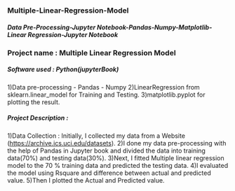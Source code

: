 ### Multiple-Linear-Regression-Model

##### Data Pre-Processing-Jupyter Notebook-Pandas-Numpy-Matplotlib-Linear Regression-Jupyter Notebook

### Project name : Multiple Linear Regression Model

##### Software used : Python(jupyterBook)

1)Data pre-processing - Pandas - Numpy 
2)LinearRegression from sklearn.linear_model for Training and Testing.
3)matplotlib.pyplot for plotting the result.

##### Project Description :

1)Data Collection : Initially, I collected my data from a Website (https://archive.ics.uci.edu/datasets).
2)I done my data pre-processing with the help of Pandas in Jupyter book and divided the data into training data(70%) and testing data(30%).
3)Next, I fitted Multiple linear regression model to the 70 % training data and predicted the testing data.
4)I evaluated the model using Rsquare and difference between actual and predicted value.
5)Then I plotted the Actual and Predicted value.

